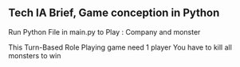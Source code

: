 ## Tech IA Brief, Game conception in Python

Run Python File in main.py to Play : Company and monster 

This Turn-Based Role Playing game need 1 player
You have to kill all monsters to win 


